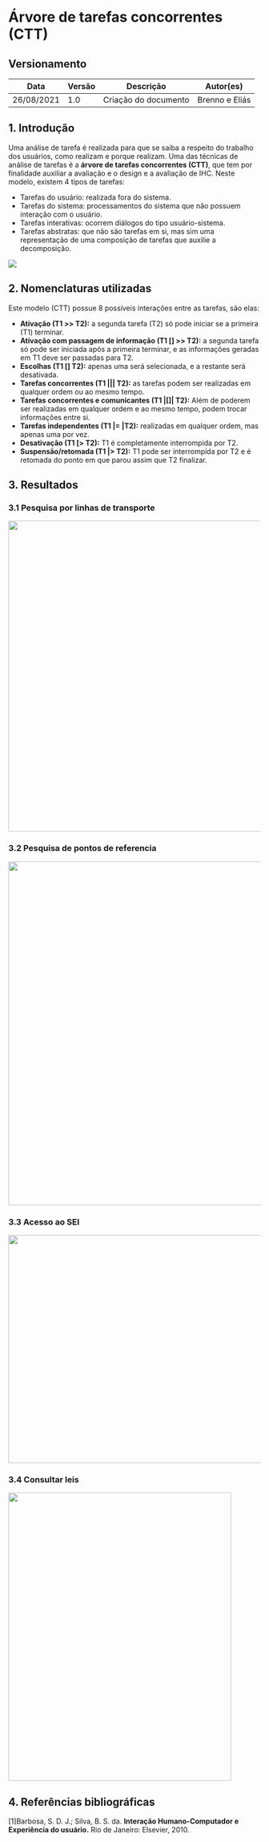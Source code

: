 # Árvore de tarefas concorrentes (CTT)

## Versionamento

Data | Versão | Descrição | Autor(es)
---|---|---|---
26/08/2021 | 1.0 | Criação do documento | Brenno e Eliás

## 1. Introdução
Uma análise de tarefa é realizada para que se saiba a respeito do trabalho dos usuários, como realizam e porque realizam. Uma das técnicas de análise de tarefas é a **árvore de tarefas concorrentes (CTT)**, que tem por finalidade auxiliar a avaliação e o design e a avaliação de IHC. Neste modelo, existem 4 tipos de tarefas:
- Tarefas do usuário: realizada fora do sistema.
- Tarefas do sistema: processamentos do sistema que não possuem interação com o usuário.
- Tarefas interativas: ocorrem diálogos do tipo usuário-sistema.
- Tarefas abstratas: que não são tarefas em si, mas sim uma representação de uma composição de tarefas que auxilie a decomposição.

<img src="images/CTT.png">

## 2. Nomenclaturas utilizadas
Este modelo (CTT) possue 8 possíveis interações entre as tarefas, são elas:
- **Ativação (T1 >> T2):** a segunda tarefa (T2) só pode iniciar se a primeira (T1) terminar.
- **Ativação com passagem de informação (T1 [] >> T2):** a segunda tarefa só pode ser iniciada após a primeira terminar, e as informações geradas em T1 deve ser passadas para T2.
- **Escolhas (T1 [] T2):** apenas uma será selecionada, e a restante será desativada.
- **Tarefas concorrentes (T1 ||| T2):** as tarefas podem ser realizadas em qualquer ordem ou ao mesmo tempo.
- **Tarefas concorrentes e comunicantes (T1 |[]| T2):** Além de poderem ser realizadas em qualquer ordem e ao mesmo tempo, podem trocar informações entre si.
- **Tarefas independentes (T1 |= |T2):** realizadas em qualquer ordem, mas apenas uma por vez.
- **Desativação (T1 [> T2):** T1 é completamente interrompida por T2.
- **Suspensão/retomada (T1 |> T2):** T1 pode ser interrompida por T2 e é retomada do ponto em que parou assim que T2 finalizar.

## 3. Resultados
### 3.1 Pesquisa por linhas de transporte
<img width="605px" height="620px" src="images/tarefa_4.png">

### 3.2 Pesquisa de pontos de referencia
<img width="525px" height="686px" src="images/Tarefa_5.png">

### 3.3 Acesso ao SEI
<img width="505px" height="455px" src="images/Modelo_CTT2.png">

### 3.4 Consultar leis
<img width="445px" height="575px" src="images/T3.png">


## 4. Referências bibliográficas
[1]Barbosa, S. D. J.; Silva, B. S. da. **Interação Humano-Computador e Experiência do usuário.** Rio de Janeiro: Elsevier, 2010.